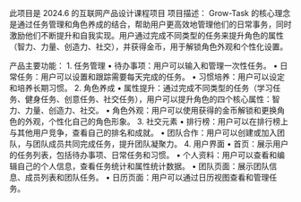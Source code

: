 此项目是 2024.6 的互联网产品设计课程项目
项目描述：
Grow-Task 的核心理念是通过任务管理和角色养成的结合，帮助用户更高效地管理他们的日常事务，同时激励他们不断提升和自我实现。用户通过完成不同类型的任务来提升角色的属性（智力、力量、创造力、社交），并获得金币，用于解锁角色外观和个性化设置。

产品主要功能：
    1.	任务管理
	•	待办事项：用户可以输入和管理一次性任务。
	•	日常任务：用户可以设置和跟踪需要每天完成的任务。
	•	习惯培养：用户可以设定和培养长期习惯。
	2.	角色养成
	•	属性提升：通过完成不同类型的任务（学习任务、健身任务、创意任务、社交任务），用户可以提升角色的四个核心属性：智力、力量、创造力、社交。
•   角色外观：用户可以使用获得的金币解锁和更换角色的外观，个性化自己的角色形象。
	3.	社交元素
	•	排行榜：用户可以在排行榜上与其他用户竞争，查看自己的排名和成就。
	•	团队合作：用户可以创建或加入团队，与团队成员共同完成任务，提升团队凝聚力。
	4.	用户界面
	•	首页：展示用户的任务列表，包括待办事项、日常任务和习惯。
	•	个人资料：用户可以查看和编辑自己的个人信息，查看任务统计和属性统计数据。
	•	团队页面：展示团队信息、成员列表和团队任务。
	•	日历页面：用户可以通过日历视图查看和管理任务。

